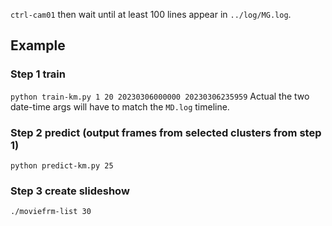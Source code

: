 `ctrl-cam01` then wait until at least 100  lines appear in `../log/MG.log`.

## Example

### Step 1 train
`python train-km.py 1 20 20230306000000 20230306235959` Actual the two date-time args will have to match the `MD.log` timeline.

### Step 2 predict (output frames from selected clusters from step 1)
`python predict-km.py 25`

### Step 3 create slideshow
`./moviefrm-list 30`
